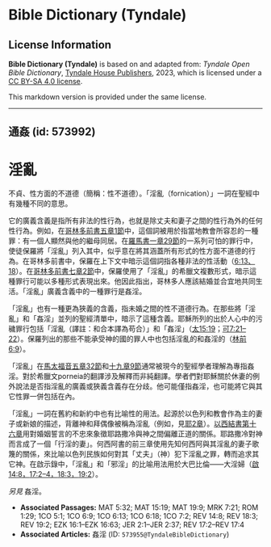 # Bible Dictionary (Tyndale)

## License Information

**Bible Dictionary (Tyndale)** is based on and adapted from: _Tyndale Open Bible Dictionary_, [Tyndale House Publishers](https://tyndaleopenresources.com/), 2023, which is licensed under a [CC BY-SA 4.0 license](https://creativecommons.org/licenses/by-sa/4.0/legalcode.en).

This markdown version is provided under the same license.



--------------------------------

## 通姦 (id: 573992)

淫亂
==

不貞、性方面的不道德（簡稱：性不道德）。「淫亂（fornication）」一詞在聖經中有幾種不同的意思。

它的廣義含義是指所有非法的性行為，也就是除丈夫和妻子之間的性行為外的任何性行為。例如，在[哥林多前書五章1節](https://ref.ly/1Cor5:1)中，這個詞被用於指當地教會所容忍的一種罪：有一個人顯然與他的繼母同居。在[羅馬書一章29節](https://ref.ly/Rom1:29)的一系列可怕的罪行中，使徒保羅將「淫亂」列入其中，似乎意在將其涵蓋所有形式的性方面不道德的行為。在哥林多前書中，保羅在上下文中暗示這個詞指各種非法的性活動（[6:13、18](https://ref.ly/1Cor6:13,1Cor6:18)）。在[哥林多前書七章2節](https://ref.ly/1Cor7:2)中，保羅使用了「淫亂」的希臘文複數形式，暗示這種罪行可能以多種形式表現出來。他因此指出，哥林多人應該結婚並合宜地共同生活。「淫亂」廣義含義中的一種罪行是姦淫。

「淫亂」也有一種更為狹義的含義，指未婚之間的性不道德行為。在那些將「淫亂」和「姦淫」並列的聖經清單中，暗示了這種含義。耶穌所列的出於人心中的污穢罪行包括「淫亂（譯註：和合本譯為苟合）」和「姦淫」（[太15:19](https://ref.ly/Matt15:19)；[可7:21–22](https://ref.ly/Mark7:21)）。保羅列出的那些不能承受神的國的罪人中也包括淫亂的和姦淫的（[林前6:9](https://ref.ly/1Cor6:9)）。

「淫亂」在[馬太福音五章32節](https://ref.ly/Matt5:32)和[十九章9節](https://ref.ly/Matt19:9)通常被現今的聖經學者理解為專指姦淫。對於希臘文porneia的翻譯涉及解釋而非純翻譯。學者們對耶穌關於休妻的例外說法是否指淫亂的廣義或狹義含義存在分歧。他可能僅指姦淫，也可能將它與其它性罪一併包括在內。

「淫亂」一詞在舊約和新約中也有比喻性的用法。起源於以色列和教會作為主的妻子或新娘的描述，背離神和拜偶像被稱為淫亂（例如，見[耶2章](https://ref.ly/Jer2:1-Jer2:37)）。[以西結書第十六章](https://ref.ly/Ezek16:1-Ezek16:63)用對婚姻誓言的不忠來象徵耶路撒冷與神之間偏離正道的關係。耶路撒冷對神而言成了一個「行淫的妻」。何西阿書的前三章使用先知何西阿與其淫亂的妻子歌篾的關係，來比喻以色列民族如何對其「丈夫」（神）犯下淫亂之罪，轉而追求其它神。在啟示錄中，「淫亂」和「邪淫」的比喻用法用於大巴比倫——大淫婦（[啟14:8，](https://ref.ly/Rev14:8)[17:2–4，](https://ref.ly/Rev17:2-Rev17:4)[18:3，](https://ref.ly/Rev18:3)[19:2](https://ref.ly/Rev19:2)）。

*另見* 姦淫。

* **Associated Passages:** MAT 5:32; MAT 15:19; MAT 19:9; MRK 7:21; ROM 1:29; 1CO 5:1; 1CO 6:9; 1CO 6:13; 1CO 6:18; 1CO 7:2; REV 14:8; REV 18:3; REV 19:2; EZK 16:1–EZK 16:63; JER 2:1–JER 2:37; REV 17:2–REV 17:4
* **Associated Articles:** 姦淫 (ID: `573955@TyndaleBibleDictionary`)

